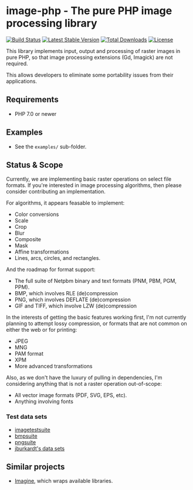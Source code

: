 # image-php - The pure PHP image processing library

[![Build Status](https://travis-ci.org/mike42/image-php.svg?branch=master)](https://travis-ci.org/mike42/image-php) [![Latest Stable Version](https://poser.pugx.org/mike42/image-php/v/stable)](https://packagist.org/packages/mike42/image-php)
[![Total Downloads](https://poser.pugx.org/mike42/image-php/downloads)](https://packagist.org/packages/mike42/image-php)
[![License](https://poser.pugx.org/mike42/image-php/license)](https://packagist.org/packages/mike42/image-php)

This library implements input, output and processing of raster images in pure PHP, so that image
processing extensions (Gd, Imagick) are not required.

This allows developers to eliminate some portability issues from their applications.

## Requirements

- PHP 7.0 or newer

## Examples

- See the `examples/` sub-folder.

## Status & Scope

Currently, we are implementing basic raster operations on select file formats. If you're interested in image processing algorithms, then please consider contributing an implementation.

For algorithms, it appears feasable to implement:

- Color conversions
- Scale
- Crop
- Blur
- Composite
- Mask
- Affine transformations
- Lines, arcs, circles, and rectangles.

And the roadmap for format support:

- The full suite of Netpbm binary and text formats (PNM, PBM, PGM, PPM).
- BMP, which involves RLE (de)compression
- PNG, which involves DEFLATE (de)compression
- GIF and TIFF, which involve LZW (de)compression

In the interests of getting the basic features working first, I'm not currently planning to attempt lossy compression, or formats that are not common on either the web or for printing:

- JPEG
- MNG
- PAM format
- XPM
- More advanced transformations

Also, as we don't have the luxury of pulling in dependencies, I'm considering anything that is not a raster operation out-of-scope:

- All vector image formats (PDF, SVG, EPS, etc).
- Anything involving fonts

### Test data sets

- [imagetestsuite](https://code.google.com/archive/p/imagetestsuite/)
- [bmpsuite](http://entropymine.com/jason/bmpsuite/)
- [pngsuite](http://www.schaik.com/pngsuite/)
- [jburkardt's data sets](https://people.sc.fsu.edu/~jburkardt/data/)

## Similar projects

- [Imagine](https://github.com/avalanche123/Imagine), which wraps available libraries.
